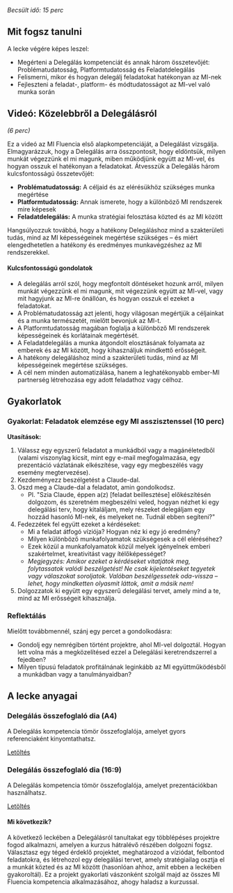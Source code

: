 *Becsült idő: 15 perc*

## Mit fogsz tanulni

A lecke végére képes leszel:

*   Megérteni a Delegálás kompetenciát és annak három összetevőjét: Problématudatosság, Platformtudatosság és Feladatdelegálás
*   Felismerni, mikor és hogyan delegálj feladatokat hatékonyan az MI-nek
*   Fejleszteni a feladat-, platform- és módtudatosságot az MI-vel való munka során

## Videó: Közelebbről a Delegálásról

*(6 perc)*

Ez a videó az MI Fluencia első alapkompetenciáját, a Delegálást vizsgálja. Elmagyarázzuk, hogy a Delegálás arra összpontosít, hogy eldöntsük, milyen munkát végezzünk el mi magunk, miben működjünk együtt az MI-vel, és hogyan osszuk el hatékonyan a feladatokat. Átvesszük a Delegálás három kulcsfontosságú összetevőjét:

*   **Problématudatosság:** A céljaid és az elérésükhöz szükséges munka megértése
*   **Platformtudatosság:** Annak ismerete, hogy a különböző MI rendszerek mire képesek
*   **Feladatdelegálás:** A munka stratégiai felosztása közted és az MI között

Hangsúlyozzuk továbbá, hogy a hatékony Delegáláshoz mind a szakterületi tudás, mind az MI képességeinek megértése szükséges – és miért elengedhetetlen a hatékony és eredményes munkavégzéshez az MI rendszerekkel.

#### Kulcsfontosságú gondolatok

*   A delegálás arról szól, hogy megfontolt döntéseket hozunk arról, milyen munkát végezzünk el mi magunk, mit végezzünk együtt az MI-vel, vagy mit hagyjunk az MI-re önállóan, és hogyan osszuk el ezeket a feladatokat.
*   A Problématudatosság azt jelenti, hogy világosan megértjük a céljainkat és a munka természetét, mielőtt bevonjuk az MI-t.
*   A Platformtudatosság magában foglalja a különböző MI rendszerek képességeinek és korlátainak megértését.
*   A Feladatdelegálás a munka átgondolt elosztásának folyamata az emberek és az MI között, hogy kihasználjuk mindkettő erősségeit.
*   A hatékony delegáláshoz mind a szakterületi tudás, mind az MI képességeinek megértése szükséges.
*   A cél nem minden automatizálása, hanem a leghatékonyabb ember-MI partnerség létrehozása egy adott feladathoz vagy célhoz.

## Gyakorlatok

### Gyakorlat: Feladatok elemzése egy MI asszisztenssel (10 perc)

**Utasítások:**

1.  Válassz egy egyszerű feladatot a munkádból vagy a magánéletedből (valami viszonylag kicsit, mint egy e-mail megfogalmazása, egy prezentáció vázlatának elkészítése, vagy egy megbeszélés vagy esemény megtervezése).
2.  Kezdeményezz beszélgetést a Claude-dal.
3.  Oszd meg a Claude-dal a feladatot, amin gondolkodsz.
    *   Pl. "Szia Claude, éppen a(z) [feladat beillesztése] előkészítésén dolgozom, és szeretném megbeszélni veled, hogyan nézhet ki egy delegálási terv, hogy kitaláljam, mely részeket delegáljam egy hozzád hasonló MI-nek, és melyeket ne. Tudnál ebben segíteni?"
4.  Fedezzétek fel együtt ezeket a kérdéseket:
    *   Mi a feladat átfogó víziója? Hogyan néz ki egy jó eredmény?
    *   Milyen különböző munkafolyamatok szükségesek a cél eléréséhez?
    *   Ezek közül a munkafolyamatok közül melyek igényelnek emberi szakértelmet, kreativitást vagy ítélőképességet?
    *   *Megjegyzés: Amikor ezeket a kérdéseket vitatjátok meg, folytassatok valódi beszélgetést! Ne csak kijelentéseket tegyetek vagy válaszokat soroljatok. Valóban beszélgessetek oda-vissza – lehet, hogy mindketten olyasmit láttok, amit a másik nem!*
5.  Dolgozzatok ki együtt egy egyszerű delegálási tervet, amely mind a te, mind az MI erősségeit kihasználja.

### Reflektálás

Mielőtt továbbmennél, szánj egy percet a gondolkodásra:

*   Gondolj egy nemrégiben történt projektre, ahol MI-vel dolgoztál. Hogyan lett volna más a megközelítésed ezzel a Delegálási keretrendszerrel a fejedben?
*   Milyen típusú feladatok profitálnának leginkább az MI együttműködésből a munkádban vagy a tanulmányaidban?

## A lecke anyagai

### Delegálás összefoglaló dia (A4)

A Delegálás kompetencia tömör összefoglalója, amelyet gyors referenciaként kinyomtathatsz.

[Letöltés](pamphlets/4d-delegacio.pdf)

### Delegálás összefoglaló dia (16:9)

A Delegálás kompetencia tömör összefoglalója, amelyet prezentációkban használhatsz.

[Letöltés](pamphlets/4d-delegacio.pdf)

#### **Mi következik?**

A következő leckében a Delegálásról tanultakat egy többlépéses projektre fogod alkalmazni, amelyen a kurzus hátralévő részében dolgozni fogsz. Választasz egy téged érdeklő projektet, meghatározod a víziódat, felbontod feladatokra, és létrehozol egy delegálási tervet, amely stratégiailag osztja el a munkát közted és az MI között (hasonlóan ahhoz, amit ebben a leckében gyakoroltál). Ez a projekt gyakorlati vászonként szolgál majd az összes MI Fluencia kompetencia alkalmazásához, ahogy haladsz a kurzussal.




